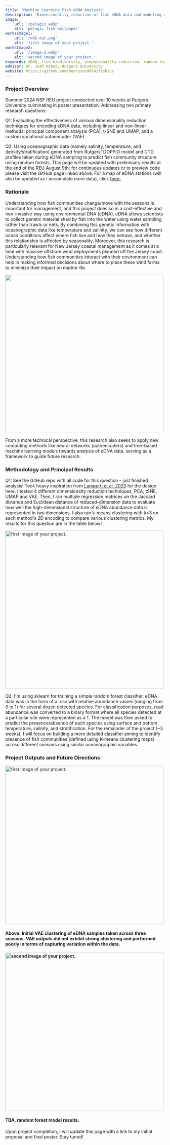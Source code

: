 ```yaml
---
title: 'Machine Learning Fish eDNA Analysis'
description: 'Dimensionality reduction of fish eDNA data and modeling against oceanographic data using random forests'
image:
    url: '/pelagic.webp'
    alt: 'pelagic fish wallpaper'
worksImage1:
    url: '/VAE-out.png'
    alt: 'first image of your project.'
worksImage2:
    url: '/image-2.webp'
    alt: 'second image of your project.'
keywords: eDNA, fish biodiversity, dimensionality reduction, random forest, CTD profile, community structure, DOPPIO
advisor: Dr. Josh Kohut, Rutgers University
website: https://github.com/henrysun9074/fishics
---
```


### Project Overview

<p class="project-description">Summer 2024 NSF REU project conducted over 10 weeks at Rutgers University culminating in poster presentation. Addressing two primary research questions:</p>

<p class="project-description">Q1: Evaluating the effectiveness of various dimensionality reduction techniques for encoding eDNA data, including linear and non-linear methods: principal component analysis (PCA), t-SNE and UMAP, and a custom variational autoencoder (VAE).</p>

<p class="project-description">Q2: Using oceanographic data (namely salinity, temperature, and density/stratification) generated from Rutgers' DOPPIO model and CTD profiles taken during eDNA sampling to predict fish community structure using random forests. This page will be updated with preliminary results at the end of the REU August 9th; for continuous updates or to preview code please visit the GitHub page linked above. For a map of eDNA stations (will also be updated as I accumulate more data), click <a href ="https://www.google.com/maps/d/u/0/edit?mid=1O0FkFMXOdc6LRBarOZB-fRrcTFiQ0r8&usp=sharing">here.</a></p>

### Rationale

Understanding how fish communities change/move with the seasons is important for management, and this project does so in a cost-effective and non-invasive way using environmental DNA (eDNA). eDNA allows scientists to collect genetic material shed by fish into the water using water sampling rather than trawls or nets. By combining this genetic information with oceanographic data like temperature and salinity, we can see how different ocean conditions affect where fish live and how they behave, and whether this relationship is affected by seasonality. Moreover, this research is particularly relevant for New Jersey coastal management as it comes at a time with massive offshore wind deployments planned off the Jersey coast. Understanding how fish communities interact with their environment can help in making informed decisions about where to place these wind farms to minimize their impact on marine life. 

<div class="center">
    <img class="pro-img" width="500px" src="/offshorewind.jpg"/>
</div>

From a more technical perspective, this research also seeks to apply new computing methods like neural networks (autoencoders) and tree-based machine learning models towards analysis of eDNA data, serving as a framework to guide future research.


### Methodology and Principal Results

<p class="project-description">Q1: See the GitHub repo with all code for this question - just finished analysis! Took heavy inspiration from <a href="https://onlinelibrary.wiley.com/doi/10.1111/1755-0998.13861">Lamperti et al. 2023</a> for the design here. I tested 4 different dimensionalty reduction techniques, PCA, tSNE, UMAP and VAE. Then, I ran multiple regression matrices on the Jaccard distance and Euclidean distance of reduced-dimension data to evaluate how well the high-dimensional structure of eDNA abundance data is represented in two dimensions. I also ran k-means clustering with k=3 on each method's 2D encoding to compare various clustering metrics. My results for this question are in the table below!</p>

<div class="center">
    <img class="pro-img" width="500px" src="/figure1.png" alt="first image of your project." />
</div>
<div></div>
<p></p>

<p class="project-description">Q2: I'm using sklearn for training a simple random forest classifier. eDNA data was in the form of a .csv with relative abundance values (ranging from 0 to 1) for several dozen detected species. For classification purposes, read abundance was converted to a binary format where all species detected at a particular site were represented as a 1. The model was then asked to predict the presence/absence of each species using surface and bottom temperature, salinity, and stratification. For the remainder of the project (~3 weeks), I will focus on building a more detailed classifier aiming to identify presence of fish communities (defined using K-means clustering maps) across different seasons using similar oceanographic variables.</p>

### Project Outputs and Future Directions

<div class="center">
    <img class="pro-img" width="500px" src="/VAE-out.png" alt="first image of your project."/>
    <h4>Above: Initial VAE clustering of eDNA samples taken across three seasons. VAE outputs did not exhibit strong clustering and performed poorly in terms of capturing variation within the data.<h4>
    <img class="pro-img" width="500px" src="/image-2.webp" alt="second image of your project."/>
    <h4>TBA, random forest model results.</h4>
 </div>

Upon project completion, I will update this page with a link to my initial proposal and final poster. Stay tuned! 
